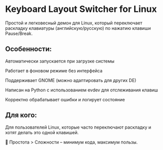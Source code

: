 # Keyboard Layout Switcher for Linux

Простой и легковесный демон для Linux, который переключает раскладку клавиатуры (английскую/русскую) по нажатию клавиши Pause/Break.

## Особенности:
Автоматически запускается при загрузке системы

Работает в фоновом режиме без интерфейса

Поддерживает GNOME (можно адаптировать для других DE)

Написан на Python с использованием evdev для отслеживания клавиш

Корректно обрабатывает ошибки и логирует состояние

## Для кого:
Для пользователей Linux, которые часто переключают раскладку и хотят делать это одной клавишей.

🚀 Простота > Сложности – минимум кода, максимум пользы.
